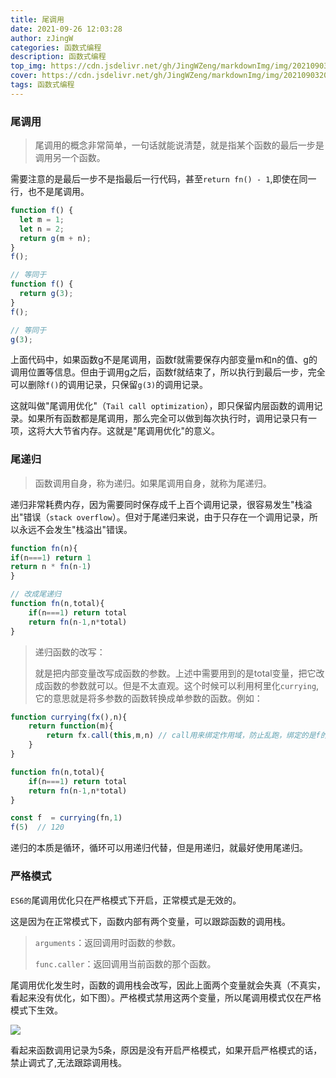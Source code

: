 ```yaml
---
title: 尾调用
date: 2021-09-26 12:03:28
author: zJingW
categories: 函数式编程
description: 函数式编程
top_img: https://cdn.jsdelivr.net/gh/JingWZeng/markdownImg/img/202109032014296.jpg
cover: https://cdn.jsdelivr.net/gh/JingWZeng/markdownImg/img/202109032014296.jpg
tags: 函数式编程
---
```


### 尾调用

> 尾调用的概念非常简单，一句话就能说清楚，就是指某个函数的最后一步是调用另一个函数。

需要注意的是最后一步不是指最后一行代码，甚至`return fn() - 1`,即使在同一行，也不是尾调用。

```javascript
function f() {
  let m = 1;
  let n = 2;
  return g(m + n);
}
f();

// 等同于
function f() {
  return g(3);
}
f();

// 等同于
g(3);
```

上面代码中，如果函数g不是尾调用，函数f就需要保存内部变量m和n的值、g的调用位置等信息。但由于调用g之后，函数f就结束了，所以执行到最后一步，完全可以删除`f()`的调用记录，只保留`g(3)`的调用记录。

这就叫做"尾调用优化"（`Tail call optimization`），即只保留内层函数的调用记录。如果所有函数都是尾调用，那么完全可以做到每次执行时，调用记录只有一项，这将大大节省内存。这就是"尾调用优化"的意义。

### 尾递归

>函数调用自身，称为递归。如果尾调用自身，就称为尾递归。

递归非常耗费内存，因为需要同时保存成千上百个调用记录，很容易发生"栈溢出"错误（`stack overflow`）。但对于尾递归来说，由于只存在一个调用记录，所以永远不会发生"栈溢出"错误。

```javascript
function fn(n){
if(n===1) return 1
return n * fn(n-1)
}

// 改成尾递归
function fn(n,total){
    if(n===1) return total
    return fn(n-1,n*total)
}
```

 >递归函数的改写：
 >
 >就是把内部变量改写成函数的参数。上述中需要用到的是total变量，把它改成函数的参数就可以。但是不太直观。这个时候可以利用柯里化`currying`,它的意思就是将多参数的函数转换成单参数的函数。例如：

``` javascript
function currying(fx(),n){
    return function(m){
        return fx.call(this,m,n) // call用来绑定作用域，防止乱跑，绑定的是f的作用域，m是f的函数参数，这个例子可以不用call
    }
}

function fn(n,total){
    if(n===1) return total
    return fn(n-1,n*total) 
}

const f  = currying(fn,1)
f(5)  // 120
```

递归的本质是循环，循环可以用递归代替，但是用递归，就最好使用尾递归。

### 严格模式

`ES6的`尾调用优化只在严格模式下开启，正常模式是无效的。

这是因为在正常模式下，函数内部有两个变量，可以跟踪函数的调用栈。

> `arguments`：返回调用时函数的参数。
>
> `func.caller`：返回调用当前函数的那个函数。

尾调用优化发生时，函数的调用栈会改写，因此上面两个变量就会失真（不真实，看起来没有优化，如下图）。严格模式禁用这两个变量，所以尾调用模式仅在严格模式下生效。

![](https://cdn.jsdelivr.net/gh/JingWZeng/markdownImg/img/202109261152460.png)

看起来函数调用记录为5条，原因是没有开启严格模式，如果开启严格模式的话，禁止调式了,无法跟踪调用栈。